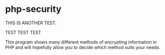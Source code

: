 php-security
============

THIS IS ANOTHER TEST.

TEST TEST TEST

This program shows many different methods of encrypting information in PHP and will hopefully allow you to decide which method suits your needs.

